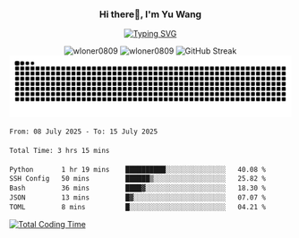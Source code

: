 <h3 align="center">Hi there👋, I'm Yu Wang</h1>

<p align="center"><a href="https://git.io/typing-svg"><img src="https://readme-typing-svg.demolab.com?font=Alex+Brush&size=18&pause=1000&color=716A50&background=6F66FF00&center=true&vCenter=true&width=435&lines=To+love+oneself+is+the+beginning+of+a+lifelong+romance.+%E2%80%94+Oscar+Wilde" alt="Typing SVG" /></a></p>


<p align="center">
 <img src="https://github-readme-stats.vercel.app/api/top-langs?username=wloner0809&show_icons=true&locale=en&layout=compact" alt="wloner0809" height=120 />
 <img src="https://github-readme-stats.vercel.app/api?username=wloner0809&show_icons=true&locale=en" alt="wloner0809" height=120 />
 <img src="https://github-readme-streak-stats.herokuapp.com?user=wloner0809&theme=microsoft" alt="GitHub Streak" height=120 />
 <img src="https://github.com/Wloner0809/Wloner0809/blob/output/github-contribution-grid-snake.svg">
</p>
 
<!--START_SECTION:waka-->

```txt
From: 08 July 2025 - To: 15 July 2025

Total Time: 3 hrs 15 mins

Python       1 hr 19 mins    ██████████░░░░░░░░░░░░░░░   40.08 %
SSH Config   50 mins         ██████▒░░░░░░░░░░░░░░░░░░   25.82 %
Bash         36 mins         ████▓░░░░░░░░░░░░░░░░░░░░   18.30 %
JSON         13 mins         █▓░░░░░░░░░░░░░░░░░░░░░░░   07.07 %
TOML         8 mins          █░░░░░░░░░░░░░░░░░░░░░░░░   04.21 %
```

<!--END_SECTION:waka-->

[![Total Coding Time](https://wakatime.com/badge/user/3b010e91-e8bb-445f-9eac-c8ab5bc30cb6.svg)](https://wakatime.com/@3b010e91-e8bb-445f-9eac-c8ab5bc30cb6)
